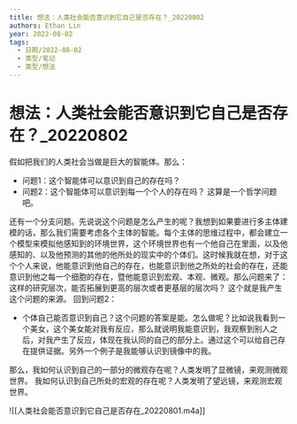 ```yaml
---
title: 想法：人类社会能否意识到它自己是否存在？_20220802
authors: Ethan Lin
year: 2022-08-02 
tags:
  - 日期/2022-08-02 
  - 类型/笔记 
  - 类型/想法 
---
```



# 想法：人类社会能否意识到它自己是否存在？_20220802





假如把我们的人类社会当做是巨大的智能体。那么：
- 问题1：这个智能体可以意识到自己的存在吗？
- 问题2：这个智能体可以意识到每一个个人的存在吗？
这算是一个哲学问题吧。

还有一个分支问题。先说说这个问题是怎么产生的呢？我想到如果要进行多主体建模的话，那么我们需要考虑各个主体的智能。每个主体的思维过程中，都会建立一个模型来模拟他感知到的环境世界，这个环境世界也有一个他自己在里面，以及他感知的、以及他预测的其他的他所处的现实中的个体们。这时候我就在想，对于这个个人来说，他能意识到他自己的存在，也能意识到他之所处的社会的存在，还能意识到他之每一个细胞的存在，暨他能意识到宏观、本观、微观。那么问题来了：
这样的研究层次，能否拓展到更高的层次或者更基层的层次吗？
这个就是我产生这个问题的来源。
回到问题2：
- 个体自己能否意识到自己？这个问题的答案是能。怎么做呢？比如说我看到一个美女，这个美女能对我有反应，那么就说明我能意识到，我观察到别人之后，对我产生了反应，体现在我认同的自己的部分上。通过这个可以给自己存在提供证据。另外一个例子是我能够认识到镜像中的我。

那么，我如何认识到自己的一部分的微观存在呢？人类发明了显微镜，来观测微观世界。
我如何认识到自己所处的宏观的存在呢？人类发明了望远镜，来观测宏观世界。


![[人类社会能否意识到它自己是否存在_20220801.m4a]]